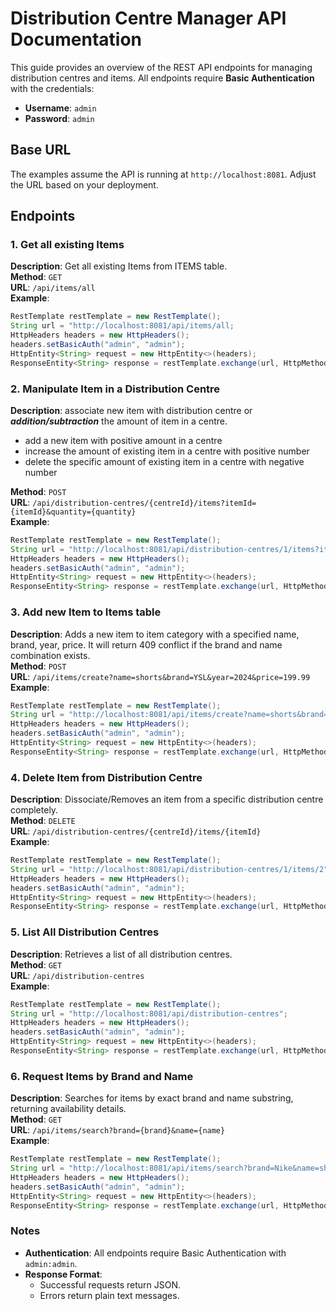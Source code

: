 # Distribution Centre Manager API Documentation

This guide provides an overview of the REST API endpoints for managing distribution centres and items. All endpoints require **Basic Authentication** with the credentials:

- **Username**: `admin`
- **Password**: `admin`

## Base URL
The examples assume the API is running at `http://localhost:8081`. Adjust the URL based on your deployment.

## Endpoints
### 1. Get all existing Items
**Description**: Get all existing Items from ITEMS table.  
**Method**: `GET`  
**URL**: `/api/items/all`  
**Example**:
```java
RestTemplate restTemplate = new RestTemplate();
String url = "http://localhost:8081/api/items/all;
HttpHeaders headers = new HttpHeaders();
headers.setBasicAuth("admin", "admin");
HttpEntity<String> request = new HttpEntity<>(headers);
ResponseEntity<String> response = restTemplate.exchange(url, HttpMethod.GET, request, String.class);
```
### 2. Manipulate Item in a Distribution Centre
**Description**: associate new item with distribution centre or **_addition/subtraction_** the amount of item in a centre.   
* add a new item with positive amount in a centre
* increase the amount of existing item in a centre with positive number
* delete the specific amount of existing item in a centre with negative number 

**Method**: `POST`  
**URL**: `/api/distribution-centres/{centreId}/items?itemId={itemId}&quantity={quantity}`  
**Example**:
```java
RestTemplate restTemplate = new RestTemplate();
String url = "http://localhost:8081/api/distribution-centres/1/items?itemId=2&quantity=-10";
HttpHeaders headers = new HttpHeaders();
headers.setBasicAuth("admin", "admin");
HttpEntity<String> request = new HttpEntity<>(headers);
ResponseEntity<String> response = restTemplate.exchange(url, HttpMethod.POST, request, String.class);
```
### 3. Add new Item to Items table
**Description**: Adds a new item to item category with a specified name, brand, year, price. It will return 409 conflict if the brand and name combination exists.  
**Method**: `POST`  
**URL**: `/api/items/create?name=shorts&brand=YSL&year=2024&price=199.99`  
**Example**:
```java
RestTemplate restTemplate = new RestTemplate();
String url = "http://localhost:8081/api/items/create?name=shorts&brand=YSL&year=2024&price=199.99";
HttpHeaders headers = new HttpHeaders();
headers.setBasicAuth("admin", "admin");
HttpEntity<String> request = new HttpEntity<>(headers);
ResponseEntity<String> response = restTemplate.exchange(url, HttpMethod.POST, request, String.class);
```
### 4. Delete Item from Distribution Centre
**Description**: Dissociate/Removes an item from a specific distribution centre completely.  
**Method**: `DELETE`  
**URL**: `/api/distribution-centres/{centreId}/items/{itemId}`  
**Example**:
```java
RestTemplate restTemplate = new RestTemplate();
String url = "http://localhost:8081/api/distribution-centres/1/items/2";
HttpHeaders headers = new HttpHeaders();
headers.setBasicAuth("admin", "admin");
HttpEntity<String> request = new HttpEntity<>(headers);
ResponseEntity<String> response = restTemplate.exchange(url, HttpMethod.DELETE, request, String.class);
```
### 5. List All Distribution Centres
**Description**: Retrieves a list of all distribution centres.  
**Method**: `GET`  
**URL**: `/api/distribution-centres`  
**Example**:
```java
RestTemplate restTemplate = new RestTemplate();
String url = "http://localhost:8081/api/distribution-centres";
HttpHeaders headers = new HttpHeaders();
headers.setBasicAuth("admin", "admin");
HttpEntity<String> request = new HttpEntity<>(headers);
ResponseEntity<String> response = restTemplate.exchange(url, HttpMethod.GET, request, String.class);
```
### 6. Request Items by Brand and Name
**Description**: Searches for items by exact brand and name substring, returning availability details.  
**Method**: `GET`  
**URL**: `/api/items/search?brand={brand}&name={name}`  
**Example**:
```java
RestTemplate restTemplate = new RestTemplate();
String url = "http://localhost:8081/api/items/search?brand=Nike&name=shirt";
HttpHeaders headers = new HttpHeaders();
headers.setBasicAuth("admin", "admin");
HttpEntity<String> request = new HttpEntity<>(headers);
ResponseEntity<String> response = restTemplate.exchange(url, HttpMethod.GET, request, String.class);
```
### Notes
- **Authentication**: All endpoints require Basic Authentication with `admin:admin`.
- **Response Format**: 
  - Successful requests return JSON.
  - Errors return plain text messages.